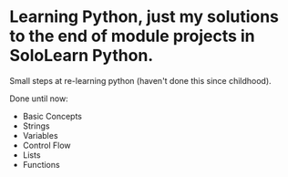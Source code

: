 # Learning Python, just my solutions to the end of module projects in SoloLearn Python.

Small steps at re-learning python (haven't done this since childhood).

Done until now:

-   Basic Concepts
-   Strings
-   Variables
-   Control Flow
-   Lists
-   Functions
